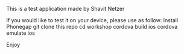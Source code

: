 This is a test application made by Shavit Netzer

If you would like to test it on your device, please use as follow:
Install Phonegap
git clone this repo
cd workshop
cordova build ios
cordova emulate ios

Enjoy
